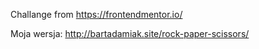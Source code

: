 Challange from https://frontendmentor.io/


Moja wersja: http://bartadamiak.site/rock-paper-scissors/


